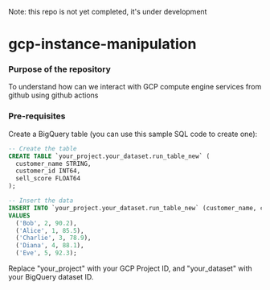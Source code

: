 Note: this repo is not yet completed, it's under development
# gcp-instance-manipulation

### Purpose of the repository
To understand how can we interact with GCP compute engine services from github using github actions

### Pre-requisites
Create a BigQuery table (you can use this sample SQL code to create one): 
```sql
-- Create the table
CREATE TABLE `your_project.your_dataset.run_table_new` (
  customer_name STRING,
  customer_id INT64,
  sell_score FLOAT64
);

-- Insert the data
INSERT INTO `your_project.your_dataset.run_table_new` (customer_name, customer_id, sell_score)
VALUES
  ('Bob', 2, 90.2),
  ('Alice', 1, 85.5),
  ('Charlie', 3, 78.9),
  ('Diana', 4, 88.1),
  ('Eve', 5, 92.3);
```
Replace "your_project" with your GCP Project ID, and "your_dataset" with your BigQuery dataset ID. 
